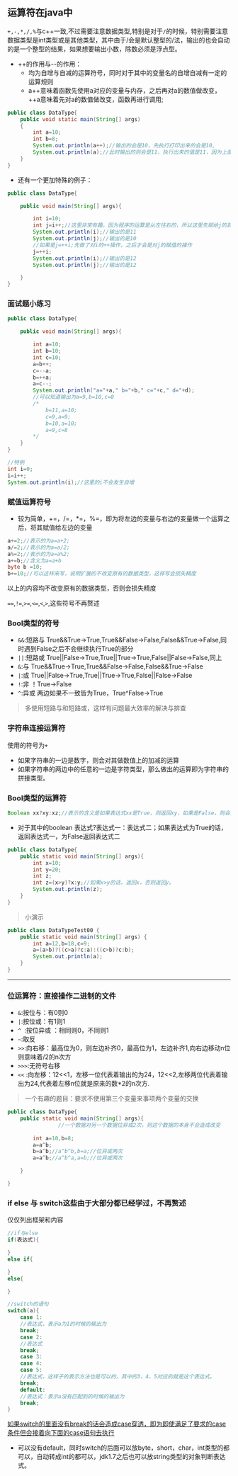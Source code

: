 ##  运算符在java中

```+,-,*,/,%```与c++一致,不过需要注意数据类型,特别是对于```/```的时候，特别需要注意数据类型是int类型或是其他类型，其中由于/会是默认整型的/法，输出的也会自动的是一个整型的结果，如果想要输出小数，除数必须是浮点型。

+ ++的作用与--的作用：  
    + 均为自增与自减的运算符号，同时对于其中的变量名的自增自减有一定的运算规则
    + a++意味着函数先使用a对应的变量与内存，之后再对a的数值做改变，++a意味着先对a的数值做改变，函数再进行调用;  
>
```java
public class DataType{
    public void static main(String[] args)
    {
        int a=10;
        int b=8;
        System.out.println(a++);//输出的会是10，先执行打印出来的会是10,
        System.out.println(a);//此时输出的则会是11，执行出来的值是11，因为上面进行了自增的运算
    }
}


```

>
+ 还有一个更加特殊的例子：
>
```java
public class DataType{

    public void main(String[] args){

        int i=10;
        int j=i++;//这里非常有趣，因为程序的运算是从左往右的，所以这里先赋给j的其实是i=10，之后再进行++
        System.out.println(i);//输出的是11
        System.out.println(j);//输出的是10
        //如果是j=++i;先做了对i的++操作，之后才会是对j的赋值的操作
        j=++i;
        System.out.println(i);//输出的是12
        System.out.println(j);//输出的是12

    }
}
```
>


### 面试题小练习
>
```java
public class DataType{

    public void main(String[] args){

        int a=10;
        int b=10;
        int c=10;
        a=b++;
        c=--a;
        b=++a;
        a=c--;
        System.out.println("a="+a," b="+b," c="+c," d="+d);
        //可以知道输出为a=9,b=10,c=8
        /*
            b=11,a=10;
            c=9,a=9;
            b=10,a=10;
            a=9,c=8
        */
    }
}
```
>
>
```java
//特例
int i=0;
i=i++;
System.out.println(i);//这里的i不会发生自增
```
>
### 赋值运算符号
+ 较为简单，+=，/=，*=，%=，即为将左边的变量与右边的变量做一个运算之后，将其赋值给左边的变量
>
```java
a+=2;//表示的为a=a+2;
a/=2;//表示的为a=a/2;
a%=2;//表示的为a=a%2;
a+=b;//含义为a=a+b
byte b =10;
b+=10;//可以这样来写，说明扩展的不改变原有的数据类型，这样写会损失精度
``` 
>
以上的内容均不改变原有的数据类型，否则会损失精度

```==```,```!=```,```>=```,```<=```,```<```,```>```,这些符号不再赘述


### Bool类型的符号
+ ```&&```:短路与 True&&True->True,True&&False->False,False&&True->False,同时遇到False之后不会继续执行True的部分
+ ```||```:短路或 True||False->True,True||True->True,False||False->False,同上
+ ```&```:与 True&&True->True,True&&False->False,False&&True->False
+ ```|```:或 True||False->True,True||True->True,False||False->False
+ ```!```:非 ！True->False
+ ```^```:异或 两边如果不一致皆为True，True^False->True
>多使用短路与和短路或，这样有问题最大效率的解决与排查

### 字符串连接运算符
使用的符号为```+```

+ 如果字符串的一边是数字，则会对其做数值上的加减的运算
+ 如果字符串的两边中的任意的一边是字符类型，那么做出的运算即为字符串的拼接类型。
### Bool类型的运算符
 ```java
 Boolean xx?xy:xz;//表示的含义是如果表达式xx是True，则返回xy，如果是False，则会返回xz 
 ```
+ 对于其中的boolean 表达式?表达式一：表达式二；如果表达式为True的话，返回表达式一，为False返回表达式二
>
```java
public class DataType{
    public static void main(String[] args){
        int x=10;
        int y=20;
        int z;
        int z=(x>y)?x:y;//如果x>y的话，返回x，否则返回y。
        System.out.println(z);
    }
}


```
>小演示
```java
public class DataTypeTest00 {
    public static void main(String[] args) {
        int a=12,b=18,c=9;
        a=(a>b)?((c>a)?c:a):((c>b)?c:b);
        System.out.println(a);
    }
}
```
---
### 位运算符：直接操作二进制的文件
+ ```&```:按位与：有0则0
+ ```|```:按位或：有1则1
+ ```^ ```:按位异或 ：相同则0，不同则1 
+ ```~```:取反
+ ```>>```:向右移：最高位为0，则左边补齐0，最高位为1，左边补齐1,向右边移动n位则意味着/2的n次方
+ ```>>>```:无符号右移
+ ```<<``` :向左移：12<<1，左移一位代表着输出的为24，12<<2,左移两位代表着输出为24,代表着左移n位就是原来的数*2的n次方.


> 一个有趣的题目：要求不使用第三个变量来事项两个变量的交换  
>
```java
public class DataType{
    public static void main(String[] args){
                //一个数据对另一个数据位异或2次，则这个数据的本身不会造成改变
                
        int a=10,b=8;
        a=a^b;
        b=a^b;//a^b^b,b=a;//位异或两次
        a=a^b;//a^b^a,a=b;//位异或两次

    }

}

```
>
### if else 与 switch这些由于大部分都已经学过，不再赘述
仅仅列出框架和内容
```java
//if与else
if(表达式){

}
else if{

}
else{

}

//switch的语句
switch(a){
    case 1:
    //表达式，表示a为1的时候的输出为
    break;
    case 2:
    //表达式
    break;
    case 3:
    case 4:
    case 5:
    //表达式，这样子的表示方法也是可以的，其中的3，4，5对应的就是这个表达式。
    break;
    default:
    //表达式：表示a没有匹配到的时候的输出为
    break;
}


```


<ins> 如果switch的里面没有break的话会造成case穿透，即为即使满足了要求的case条件但会接着向下面的case语句去执行<ins>

+ 可以没有default，同时switch的后面可以放byte，short，char，int类型的都可以，自动转成int的都可以，jdk1.7之后也可以放string类型的对象判断表达式。
